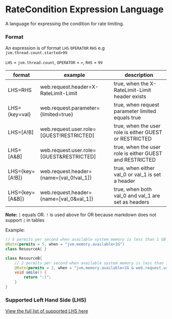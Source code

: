 # RateCondition Expression Language

A language for expressing the condition for rate limiting.

### Format

An expression is of format `LHS` `OPERATOR` `RHS` e.g `jvm.thread.count.started>99`

`LHS` = `jvm.thread.count`,  `OPERATOR` = `>`,  `RHS` = `99`

| format          | example                                   | description                                             |  
|-----------------|-------------------------------------------|---------------------------------------------------------|
| LHS=RHS         | web.request.header=X-RateLimit-Limit      | true, when the X-RateLimit-Limit header exists          |  
| LHS={key=val}   | web.request.parameter={limited=true}      | true, when request parameter limited equals true        |  
| LHS=[A!B]       | web.request.user.role=[GUEST!RESTRICTED]  | true, when the user role is either GUEST or RESTRICTED  |
| LHS=[A&B]       | web.request.user.role=[GUEST&RESTRICTED]  | true, when the user role is either GUEST and RESTRICTED |
| LHS={key=[A!B]} | web.request.header={name=[val_0!val_1]}   | true, when either val_0 or val_1 is set a header        |  
| LHS={key=[A&B]} | web.request.header={name=[val_0&val_1]}   | true, when both val_0 and val_1 are set as headers      |  

__Note:__ `|` equals OR. `!` is used above for OR because markdown does not support `|` in tables

Example:

```java
// 5 permits per second when available system memory is less than 1 GB
@Rate(permits = 5, when = "jvm.memory.available<1G")
class ResourceA{ }

class ResourceB{
    // 2 permits per second when available system memory is less than 1 GB, and user role is GUEST
    @Rate(permits = 2, when = "jvm.memory.available<1G & web.request.user.role=GUEST")
    void smile() {
        return ":)";
    }
}
```

### Supported Left Hand Side (LHS)

[View the full list of supported LHS here](https://github.com/poshjosh/rate-limiter/blob/master/docs/RATE-CONDITION-EXPRESSION-LANGUAGE.md)
